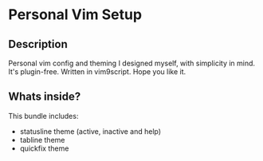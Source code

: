 # Personal Vim Setup

## Description

Personal vim config and theming I designed myself, with simplicity
in mind. It's plugin-free. Written in vim9script. Hope you like it.

## Whats inside?

This bundle includes:

  * statusline theme (active, inactive and help)
  * tabline theme
  * quickfix theme

